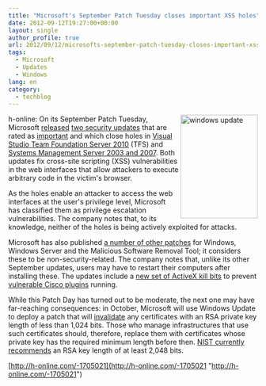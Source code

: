 ```yaml
---
title: "Microsoft's September Patch Tuesday closes important XSS holes"
date: 2012-09-12T19:27:00+00:00
layout: single
author_profile: true
url: 2012/09/12/microsofts-september-patch-tuesday-closes-important-xss-holes/
tags:
  - Microsoft
  - Updates
  - Windows
lang: en
category: 
  - techblog
---
```

<a href="http://lh5.ggpht.com/-ZMGeRyOvRxA/UFDbAZR71yI/AAAAAAAAHbo/ao_SvXZuY1A/s1600-h/windows%252520update%25255B3%25255D.jpg" target="_blank"><img title="windows update" border="0" alt="windows update" align="right" src="http://lh3.ggpht.com/-q6lLiDU5wLY/UFDbCTI9vsI/AAAAAAAAHbw/WcIc04ez6X8/windows%252520update_thumb%25255B5%25255D.jpg?imgmax=800" width="156" height="209" /></a>h-online: On its September Patch Tuesday, Microsoft [released](http://blogs.technet.com/b/msrc/archive/2012/09/11/update-tuesday-overview-for-september-2012.aspx) [two security updates](http://technet.microsoft.com/en-us/security/bulletin/ms12-sep) that are rated as [important](http://technet.microsoft.com/en-US/security/gg309177) and which close holes in [Visual Studio Team Foundation Server 2010](http://technet.microsoft.com/en-US/security/bulletin/ms12-061) (TFS) and [Systems Management Server 2003 and 2007](http://technet.microsoft.com/en-US/security/bulletin/ms12-062). Both updates fix cross-site scripting (XSS) vulnerabilities in the web interfaces that allow attackers to execute arbitrary code in the victim's browser. 

As the holes enable an attacker to access the web interfaces at the user's privilege level, Microsoft has classified them as privilege escalation vulnerabilities. The company notes that, to its knowledge, neither of the holes is being actively exploited for attacks. 

Microsoft has also published [a number of other patches](http://support.microsoft.com/kb/894199) for Windows, Windows Server and the Malicious Software Removal Tool; it considers these to be non-security-related. The company notes that, unlike its other September updates, users may have to restart their computers after installing these. The updates include a [new set of ActiveX kill bits](http://technet.microsoft.com/en-us/security/advisory/2736233) to prevent [vulnerable Cisco plugins](http://www.h-online.com/news/item/Cisco-closes-holes-in-its-VPN-client-and-security-appliances-1623170.html) running. 

While this Patch Day has turned out to be moderate, the next one may have far-reaching consequences: in October, Microsoft will use Windows Update to deploy a patch that will [invalidate](http://www.h-online.com/news/item/Mini-Patch-Tuesday-coming-from-Microsoft-1702669.html) any certificates with an RSA private key length of less than 1,024 bits. Those who manage infrastructures that use such certificates should, therefore, replace them with certificates whose private key has the required minimum length before then. [NIST currently recommends](http://csrc.nist.gov/publications/nistpubs/800-131A/sp800-131A.pdf) an RSA key length of at least 2,048 bits. 

[http://h-online.com/-1705021](http://h-online.com/-1705021 "http://h-online.com/-1705021")